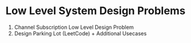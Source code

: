# Low Level System Design Problems 

1. Channel Subscription Low Level Design Problem
2. Design Parking Lot (LeetCode) + Additional Usecases
